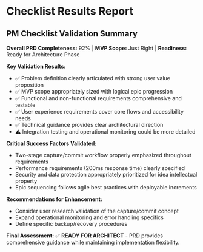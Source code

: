 # Checklist Results Report

## PM Checklist Validation Summary
**Overall PRD Completeness:** 92% | **MVP Scope:** Just Right | **Readiness:** Ready for Architecture Phase

**Key Validation Results:**
- ✅ Problem definition clearly articulated with strong user value proposition
- ✅ MVP scope appropriately sized with logical epic progression
- ✅ Functional and non-functional requirements comprehensive and testable
- ✅ User experience requirements cover core flows and accessibility needs
- ✅ Technical guidance provides clear architectural direction
- ⚠️ Integration testing and operational monitoring could be more detailed

**Critical Success Factors Validated:**
- Two-stage capture/commit workflow properly emphasized throughout requirements
- Performance requirements (200ms response time) clearly specified
- Security and data protection appropriately prioritized for idea intellectual property
- Epic sequencing follows agile best practices with deployable increments

**Recommendations for Enhancement:**
- Consider user research validation of the capture/commit concept
- Expand operational monitoring and error handling specifics
- Define specific backup/recovery procedures

**Final Assessment:** ✅ **READY FOR ARCHITECT** - PRD provides comprehensive guidance while maintaining implementation flexibility.
